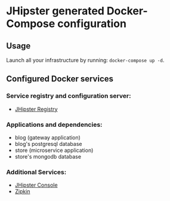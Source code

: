 # JHipster generated Docker-Compose configuration

## Usage

Launch all your infrastructure by running: `docker-compose up -d`.

## Configured Docker services

### Service registry and configuration server:
- [JHipster Registry](http://localhost:8761)

### Applications and dependencies:
- blog (gateway application)
- blog's postgresql database
- store (microservice application)
- store's mongodb database

### Additional Services:

- [JHipster Console](http://localhost:5601)
- [Zipkin](http://localhost:9411)
